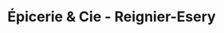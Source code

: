 ---
title: "Épicerie & Cie - Reignier-Esery"
url: /reignier/epicerie-und-cie-reignier-esery/
shop: Lebensmittel
---